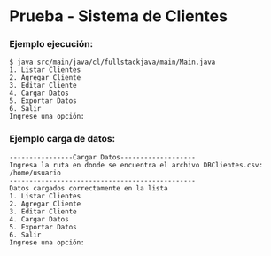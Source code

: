 # Prueba - Sistema de Clientes

### Ejemplo ejecución:
```console
$ java src/main/java/cl/fullstackjava/main/Main.java
1. Listar Clientes
2. Agregar Cliente
3. Editar Cliente
4. Cargar Datos
5. Exportar Datos
6. Salir
Ingrese una opción: 

```
### Ejemplo carga de datos:
```console
----------------Cargar Datos-------------------
Ingresa la ruta en donde se encuentra el archivo DBClientes.csv:
/home/usuario
-----------------------------------------------
Datos cargados correctamente en la lista
1. Listar Clientes
2. Agregar Cliente
3. Editar Cliente
4. Cargar Datos
5. Exportar Datos
6. Salir
Ingrese una opción: 

```


